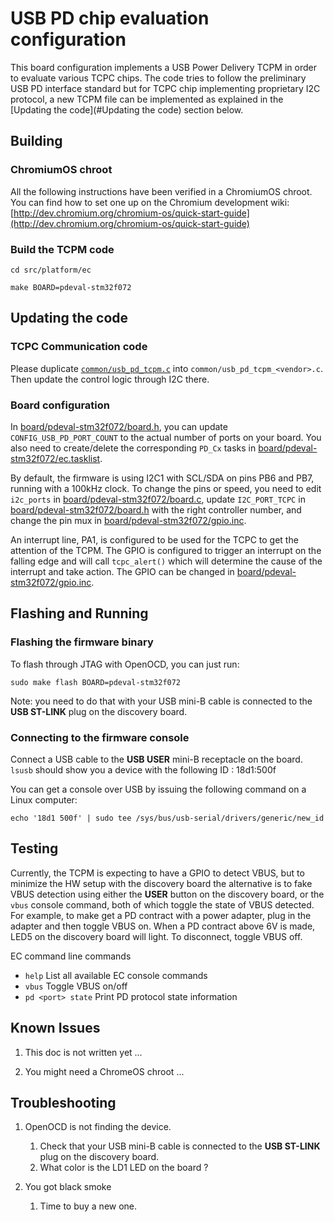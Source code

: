 USB PD chip evaluation configuration
====================================

This board configuration implements a USB Power Delivery TCPM
in order to evaluate various TCPC chips.
The code tries to follow the preliminary USB PD interface standard but for TCPC chip implementing proprietary I2C protocol, a new TCPM file can be implemented as explained in the [Updating the code](#Updating the code) section below.

Building
--------

### ChromiumOS chroot

All the following instructions have been verified in a ChromiumOS chroot.
You can find how to set one up on the Chromium development wiki:
[http://dev.chromium.org/chromium-os/quick-start-guide](http://dev.chromium.org/chromium-os/quick-start-guide)

### Build the TCPM code

`cd src/platform/ec`

`make BOARD=pdeval-stm32f072`


Updating the code
-----------------

### TCPC Communication code

Please duplicate [`common/usb_pd_tcpm.c`](../../common/usb_pd_tcpm.c) into `common/usb_pd_tcpm_<vendor>.c`.
Then update the control logic through I2C there.

### Board configuration

In [board/pdeval-stm32f072/board.h](board.h), you can update `CONFIG_USB_PD_PORT_COUNT` to the actual number of ports on your board.
You also need to create/delete the corresponding `PD_Cx` tasks in [board/pdeval-stm32f072/ec.tasklist](ec.tasklist).

By default, the firmware is using I2C1 with SCL/SDA on pins PB6 and PB7, running with a 100kHz clock.
To change the pins or speed, you need to edit `i2c_ports` in [board/pdeval-stm32f072/board.c](board.c), update `I2C_PORT_TCPC` in [board/pdeval-stm32f072/board.h](board.h) with the right controller number, and change the pin mux in [board/pdeval-stm32f072/gpio.inc](gpio.inc).

An interrupt line, PA1, is configured to be used for the TCPC to get the attention of the TCPM. The GPIO is configured to trigger an interrupt on the falling edge and will call `tcpc_alert()` which will determine the cause of the interrupt and take action. The GPIO can be changed in [board/pdeval-stm32f072/gpio.inc](gpio.inc).

Flashing and Running
--------------------

### Flashing the firmware binary

To flash through JTAG with OpenOCD, you can just run:

`sudo make flash BOARD=pdeval-stm32f072`

Note: you need to do that with your USB mini-B cable is connected to the **USB ST-LINK** plug on the discovery board.

### Connecting to the firmware console

Connect a USB cable to the **USB USER** mini-B receptacle on the board.
`lsusb` should show you a device with the following ID : 18d1:500f

You can get a console over USB by issuing the following command on a Linux computer:

`echo '18d1 500f' | sudo tee /sys/bus/usb-serial/drivers/generic/new_id`

Testing
-------

Currently, the TCPM is expecting to have a GPIO to detect VBUS, but to minimize the HW setup with the discovery board the alternative is to fake VBUS detection using either the **USER** button on the discovery board, or the `vbus` console command, both of which toggle the state of VBUS detected. For example, to make get a PD contract with a power adapter, plug in the adapter and then toggle VBUS on. When a PD contract above 6V is made, LED5 on the discovery board will light. To disconnect, toggle VBUS off.

EC command line commands

- `help`  List all available EC console commands
- `vbus`  Toggle VBUS on/off
- `pd <port> state`  Print PD protocol state information

Known Issues
------------

1. This doc is not written yet ...

2. You might need a ChromeOS chroot ...

Troubleshooting
---------------

1. OpenOCD is not finding the device.

	1. Check that your USB mini-B cable is connected to the **USB ST-LINK** plug on the discovery board.
	2. What color is the LD1 LED on the board ?

2. You got black smoke

	1. Time to buy a new one.

